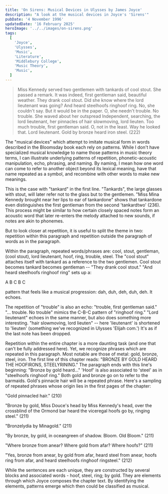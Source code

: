 ```yaml
---
title: 'On Sirens: Musical Devices in Ulysses by James Joyce'
description: "A look at the musical devices in Joyce's 'Sirens'"
pubDate: '4 November 1996'
updatedDate: '16 February 2025'
heroImage: '../../images/on-sirens.png'
tags:
  [
    'Joyce',
    'Ulysses',
    'Music',
    'Literature',
    'Middlebury College',
    'Music Theory',
    'Music',
  ]
---
```


> Miss Kennedy served two gentlemen with tankards of cool stout. She passed a remark. It was indeed, first gentleman said, beautiful weather. They drank cool stout. Did she know where the lord lieutenant was going? And heard steelhoofs ringhoof ring. No, she couldn't say. But it would be in the paper. O, she needn't trouble. No trouble. She waved about her outspread Independent, searching, the lord lieutenant, her pinnacles of hair slowmoving, lord lieuten. Too much trouble, first gentleman said. O, not in the least. Way he looked that. Lord lieutenant. Gold by bronze heard iron steel. (222)

The "musical devices" which attempt to imitate musical form in words described in the Bloomsday book each rely on patterns. While I don't have specialized musical knowledge to name those patterns in music theory terms, I can illustrate underlying patterns of repetition, phonetic-acoustic manipulation, echo, phrasing, and naming. By naming, I mean how one word can come to refer to another object beyond its lexical meaning, have that name repeated as a symbol, and recombine with other words to make new meanings.

This is the case with "tankard" in the first line. "Tankards", the large glasses with stout, will later refer not to the glass but to the gentlemen. "Miss Mina Kennedy brought near her lips to ear of tankardone" shows that tankardone even distinguishes the first gentleman from the second 'tankardtwo' (236). This process might be similar to how certain closely spaced notes form an acoustic word that later re-enters the melody attached to new sounds, if notes are akin to phonemes.

But to look closer at repetition, it is useful to split the theme in two: repetition within this paragraph and repetition outside the paragraph of words as in the paragraph.

Within the paragraph, repeated words/phrases are: cool, stout, gentleman, (cool stout), lord lieutenant, hoof, ring, trouble, steel. The "cool stout" attaches itself with tankard as a reference to the two gentlemen. Cool stout becomes tankard becomes gentleman -- "They drank cool stout." "And heard steelhoofs ringhoof ring" sets up a:

A B C B C

pattern that feels like a musical progression: dah, duh, deh, duh, deh. It echoes.

The repetition of "trouble" is also an echo: "trouble, first gentleman said." "... trouble. No trouble" mimics the C-B-C pattern of "ringhoof ring." "Lord lieutenant" echoes in the same manner, but also does something more interesting. "hair slowmoving, lord lieuten" -- here 'lieutenant' is shortened to 'lieuten' (something we've recognized in Ulysses 'Elijah com.') It's as if the last note has been dropped.

Repetition within the entire chapter is a more daunting task (and one that can't be fully addressed here). Yet, we recognize phrases which are repeated in this paragraph. Most notable are those of metal: gold, bronze, steel, iron. The first line of this chapter reads: "BRONZE BY GOLD HEARD THE HOOFIRONS, STEELYRINING." The paragraph ends with this line's beginning: "Bronze by gold heard..." 'Hoof' is also associated to 'steel' as in "steelhoofs ringhoof ring." Both gold and bronze go on to refer to the barmaids. Gold's pinnacle hair will be a repeated phrase. Here's a sampling of repeated phrases whose origin lies in the first pages of the chapter:

"Gold pinnacled hair." (210)

"Bronze by gold, Miss Douce's head by Miss Kennedy's head, over the crossblind of the Ormond bar heard the viceregal hoofs go by, ringing steel." (211)

"Bronzelydia by Minagold." (211)

"By bronze, by gold, in oceangreen of shadow. Bloom. Old Bloom." (211)

"Where bronze from anear? Where gold from afar? Where hoofs?" (211)

"Yes, bronze from anear, by gold from afar, heard steel from anear, hoofs ring from afar, and heard steelhoofs ringhoof ringsteel." (212)

While the sentences are each unique, they are constructed by several blocks and associated words - hoof, steel, ring; by gold. They are elements through which Joyce composes the chapter text. By identifying the elements, patterns emerge which then could be classified as musical.
